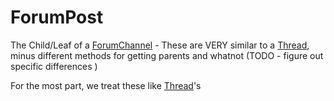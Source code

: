 # ForumPost

The Child/Leaf of a [ForumChannel](ForumChannel.md) - These are VERY similar to a [Thread](Thread.md),
minus different methods for getting parents and whatnot (TODO - figure out specific differences )

For the most part, we treat these like [Thread](Thread.md)'s